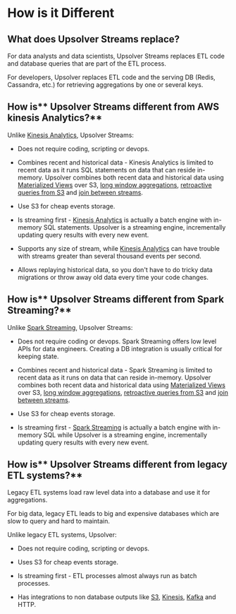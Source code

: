 # How is it Different

## **What does Upsolver Streams replace?**

For data analysts and data scientists, Upsolver Streams replaces ETL code and database queries that are part of the ETL process.

For developers, Upsolver replaces ETL code and the serving DB \(Redis, Cassandra, etc.\) for retrieving aggregations by one or several keys.

## How is** Upsolver Streams different from AWS kinesis Analytics?**

Unlike [Kinesis Analytics](https://aws.amazon.com/kinesis/analytics/), Upsolver Streams:

* Does not require coding, scripting or devops.

* Combines recent and historical data - Kinesis Analytics is limited to recent data as it runs SQL statements on data that can reside in-memory. Upsolver combines both recent data and historical data using [Materialized Views](/MaterializedViews/README.md) over S3, [long window aggregations](/aggregations/sliding-time-windows.md), [retroactive queries from S3](/Introduction/continuous-queries.md) and [join between streams](/calculated-fields/index-lookup.md).

* Use S3 for cheap events storage.

* Is streaming first - [Kinesis Analytics](https://aws.amazon.com/kinesis/analytics/) is actually a batch engine with in-memory SQL statements. Upsolver is a streaming engine, incrementally updating query results with every new event.

* Supports any size of stream, while [Kinesis Analytics](https://aws.amazon.com/kinesis/analytics/) can have trouble with streams greater than several thousand events per second.

* Allows replaying historical data, so you don't have to do tricky data migrations or throw away old data every time your code changes.

## How is** Upsolver Streams different from Spark Streaming?**

Unlike [Spark Streaming](https://spark.apache.org/streaming/), Upsolver Streams:

* Does not require coding or devops. Spark Streaming offers low level APIs for data engineers. Creating a DB integration is usually critical for keeping state.

* Combines recent and historical data - Spark Streaming is limited to recent data as it runs on data that can reside in-memory. Upsolver combines both recent data and historical data using [Materialized Views](/MaterializedViews/README.md) over S3, [long window aggregations](/aggregations/sliding-time-windows.md), [retroactive queries from S3](/Introduction/continuous-queries.md) and [join between streams](/calculated-fields/index-lookup.md).

* Use S3 for cheap events storage.

* Is streaming first - [Spark Streaming](https://spark.apache.org/streaming/) is actually a batch engine with in-memory SQL while Upsolver is a streaming engine, incrementally updating query results with every new event.

## How is** Upsolver Streams different from legacy ETL systems?**

Legacy ETL systems load raw level data into a database and use it for aggregations.

For big data, legacy ETL leads to big and expensive databases which are slow to query and hard to maintain.

Unlike legacy ETL systems, Upsolver:

* Does not require coding, scripting or devops.

* Uses S3 for cheap events storage.

* Is streaming first - ETL processes almost always run as batch processes.

* Has integrations to non database outputs like [S3](https://aws.amazon.com/s3/), [Kinesis](https://aws.amazon.com/kinesis/streams/), [Kafka](https://kafka.apache.org/) and HTTP.



